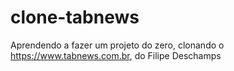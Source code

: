 # clone-tabnews
Aprendendo a fazer um projeto do zero, clonando o https://www.tabnews.com.br, do Filipe Deschamps
